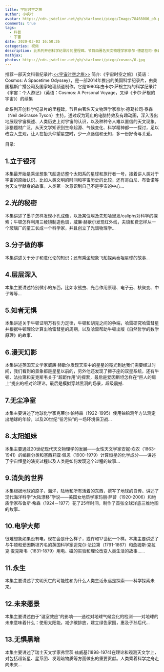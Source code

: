 ```yaml
---
title: 宇宙时空之旅
author: 小枫叶
avatar: https://cdn.jsdelivr.net/gh/starlovei/picgo/Image/78468086_p0.png
comments: true
tags:
  - 科普
  - 宇宙
date: 2020-03-03 16:50:26
categories: 视频
description: 此系列开创科学纪录片的里程碑。节目由著名天文物理学家奈尔·德葛拉司·泰森（Neil deGrasse Tyson）主持，透过叹为观止的电脑特效及有趣动画
mathjax:
photos: https://cdn.jsdelivr.net/gh/starlovei/picgo/cosmos/0.jpg
---
```

推荐一部天文科普纪录片:[<<宇宙时空之旅>>](http://open.163.com/newview/movie/courseintro?newurl=%2Fspecial%2Fopencourse%2Faspacetimeodyssey.html)
简介:《宇宙时空之旅》（英语：Cosmos: A Spacetime Odyssey），是一部2014年推出的美国科学纪录片，由美国福斯广播公司及国家地理频道制作。它是1980年由卡尔·萨根主持的科学纪录片《宇宙：个人游记》（英语：Cosmos: A Personal Voyage，又译《卡尔·萨根的宇宙》）的续集

此系列开创科学纪录片的里程碑。节目由著名天文物理学家奈尔·德葛拉司·泰森（Neil deGrasse Tyson）主持，透过叹为观止的电脑特效及有趣动画，深入浅出地展现宇宙概述、人类历史上对宇宙的认识，以及种种令人难以置信的天文现象。涉猎题材广泛，从天文学知识到生命起源、气候变化、科学精神都一一探讨，足以改变人生观，让人在抬头仰望星空时，少一点迷信和无知，多一份好奇与关爱。

目录:
## 1.立于银河
本集最开始是乘坐想象飞船造访整个太阳系的星球和旅行者一号，接着讲人类对于宇宙的原始认识，比如人类文明的时间和宇宙历史的比较，还有哥白尼、布鲁诺等为天文学献身的故事。人类第一次意识到自己不是宇宙的中心...

## 2.光的秘密
本集讲述了墨子怎样发现小孔成像，以及某位埃及先知哈里发/caliphs对科学的探索；牛顿怎样利用三棱镜制造色谱，威廉·赫歇尔发现红外线，夫琅和费怎样从一个玻璃厂的童工长成一个科学家，并且创立了光谱物理学...

## 3.分子做的事
本集讲述关于分子和进化论的知识；还有乘坐想象飞船探索泰坦星球的故事...

## 4.层层深入
本集主要讲述特别微小的东西，比如水熊虫、光合作用原理、电子云、核聚变、中子等等...

## 5.知者无惧
本集讲述关于牛顿证明万有引力定律，牛顿和胡克之间的争端，哈雷研究哈雷彗星并根据牛顿理论计算出哈雷彗星的周期，以及哈雷帮助牛顿出版《自然哲学的数学原理》的故事.

## 6.漫天幻影
本集讲述英国天文学家威廉·赫歇尔发现天空中的星星的亮光到达我们需要经过时间，我们看到的景象都是星星以前的，另外他还发现了狮子座的双星系统，还有牛顿、法拉第和麦克斯韦关于“超距作用”的探索，最后是爱因斯坦怎样在“巨人的肩上”提出的相对论理论。最后是模拟穿越黑洞的场景，超级震撼.

## 7.无尘净室
本集主要讲述了地球化学家克莱尔·帕特森（1922-1995）使用铀铅测年方法测定出地球的年龄，以及20世纪“铅污染”的一场环境保卫战...

## 8.太阳姐妹
本集主要通过20世纪现代天文物理学的发展——女性天文学家安妮·坎农（1863-1941）的编目分类和塞西莉亚·佩恩（1900-1979）计算恒星的化学成分——讲述了宇宙恒星的演变过程以及人类是如何发现这个过程的故事...

## 9.消失的世界
本集根据地球的原子，海洋，陆地和所有活着的东西，撰写了地球的自传。讲述了现代海洋科学“大陆漂移”学说——美国女地质学家玛丽·萨普（1920-2006）和地质学家布鲁斯·希森（1924－1977）花了25年时间，制作了首张全球洋底三维地图的故事..

## 10.电学大师
很难想象如果没有电，现在会是什么样子，或许和17世纪一个样。本集主要讲述了与牛顿和爱因斯坦齐名的英国科学家迈克尔·法拉第（1791-1867）和詹姆斯·克拉克·麦克斯韦（1831-1879）用电、磁的实验和理论改变人类生活的故事……

## 11.永生
本集主要讲述了文明灭亡的可能性和为什么人类生活永远是探索——科学探索未来。

## 12.未来愿景
本集主要讲述由于“温室效应”的影响——通过对地球气候变化的检测——对地球的未来意味着什么：使用太阳能，减少碳排放，建立绿色家园，惠及子孙后代...

## 13.无惧黑暗
本集主要讲述了瑞士天文学家弗里茨·兹威基(1898-1974)在理论和观测天文学上，对包括超新星、星系团、发现暗物质等方面做出的重要贡献。人类乘着科学之舟走向未来...